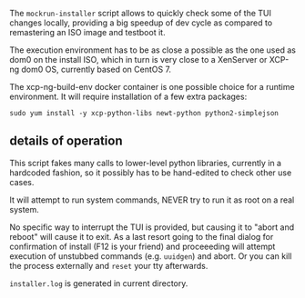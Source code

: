 The `mockrun-installer` script allows to quickly check some of the TUI
changes locally, providing a big speedup of dev cycle as compared to
remastering an ISO image and testboot it.

The execution environment has to be as close a possible as the one
used as dom0 on the install ISO, which in turn is very close to a
XenServer or XCP-ng dom0 OS, currently based on CentOS 7.

The xcp-ng-build-env docker container is one possible choice for a
runtime environment.  It will require installation of a few extra
packages:

```
sudo yum install -y xcp-python-libs newt-python python2-simplejson
```

## details of operation

This script fakes many calls to lower-level python libraries,
currently in a hardcoded fashion, so it possibly has to be hand-edited
to check other use cases.

It will attempt to run system commands, NEVER try to run it as root on
a real system.

No specific way to interrupt the TUI is provided, but causing it to
"abort and reboot" will cause it to exit.  As a last resort going to
the final dialog for confirmation of install (F12 is your friend) and
proceeeding will attempt execution of unstubbed commands
(e.g. `uuidgen`) and abort.  Or you can kill the process externally
and `reset` your tty afterwards.

`installer.log` is generated in current directory.
